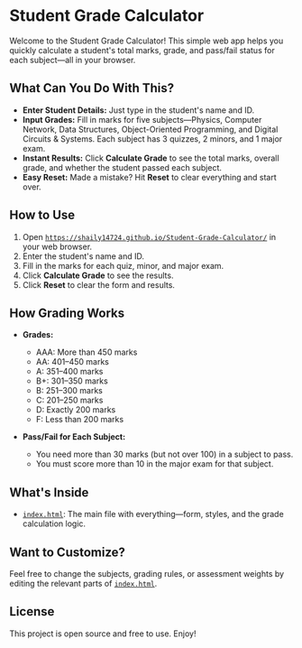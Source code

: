 # Student Grade Calculator

Welcome to the Student Grade Calculator! This simple web app helps you quickly calculate a student's total marks, grade, and pass/fail status for each subject—all in your browser.

## What Can You Do With This?

- **Enter Student Details:** Just type in the student's name and ID.
- **Input Grades:** Fill in marks for five subjects—Physics, Computer Network, Data Structures, Object-Oriented Programming, and Digital Circuits & Systems. Each subject has 3 quizzes, 2 minors, and 1 major exam.
- **Instant Results:** Click **Calculate Grade** to see the total marks, overall grade, and whether the student passed each subject.
- **Easy Reset:** Made a mistake? Hit **Reset** to clear everything and start over.

## How to Use

1. Open [`https://shaily14724.github.io/Student-Grade-Calculator/`](https://shaily14724.github.io/Student-Grade-Calculator/) in your web browser.
2. Enter the student's name and ID.
3. Fill in the marks for each quiz, minor, and major exam.
4. Click **Calculate Grade** to see the results.
5. Click **Reset** to clear the form and results.

## How Grading Works

- **Grades:**
  - AAA: More than 450 marks
  - AA: 401–450 marks
  - A: 351–400 marks
  - B+: 301–350 marks
  - B: 251–300 marks
  - C: 201–250 marks
  - D: Exactly 200 marks
  - F: Less than 200 marks

- **Pass/Fail for Each Subject:**
  - You need more than 30 marks (but not over 100) in a subject to pass.
  - You must score more than 10 in the major exam for that subject.

## What's Inside

- [`index.html`](index.html): The main file with everything—form, styles, and the grade calculation logic.

## Want to Customize?

Feel free to change the subjects, grading rules, or assessment weights by editing the relevant parts of [`index.html`](index.html).

## License

This project is open source and free to use. Enjoy!